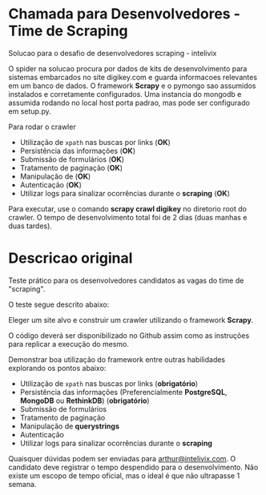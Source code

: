 # Chamada para Desenvolvedores - Time de Scraping


Solucao para o desafio de desenvolvedores scraping - intelivix

O spider na solucao procura por dados de kits de desenvolvimento para sistemas embarcados no site
digikey.com e guarda informacoes relevantes em um banco de dados. O framework __Scrapy__ e o pymongo sao assumidos instalados e corretamente configurados. Uma instancia do mongodb e assumida rodando no local host porta padrao, mas pode ser configurado em setup.py.


Para rodar o crawler 

- Utilização de `xpath` nas buscas por links (__OK__)
- Persistência das informações (__OK__)
- Submissão de formulários (__OK__)
- Tratamento de paginação (__OK__)
- Manipulação de (__OK__)
- Autenticação (__OK__)
- Utilizar logs para sinalizar ocorrências durante o __scraping__ (__OK__)


Para executar, use o comando **scrapy crawl digikey** no diretorio root do crawler.
O tempo de desenvolvimento total foi de 2 dias (duas manhas e duas tardes).


# Descricao original

Teste prático para os desenvolvedores candidatos as vagas do time de "scraping".

O teste segue descrito abaixo:

Eleger um site alvo e construir um crawler utilizando o framework __Scrapy__.

O código deverá ser disponibilizado no Github assim como as instruções
para replicar a execução do mesmo.

Demonstrar boa utilização do framework entre outras habilidades
explorando os pontos abaixo:

- Utilização de `xpath` nas buscas por links (**obrigatório**)
- Persistência das informações (Preferencialmente __PostgreSQL__, __MongoDB__ ou __RethinkDB__) (**obrigatório**)
- Submissão de formulários
- Tratamento de paginação
- Manipulação de __querystrings__
- Autenticação
- Utilizar logs para sinalizar ocorrências durante o __scraping__

Quaisquer dúvidas podem ser enviadas para arthur@intelivix.com.
O candidato deve registrar o tempo despendido para o desenvolvimento.
Não existe um escopo de tempo oficial, mas o ideal é que não ultrapasse 1 semana.
